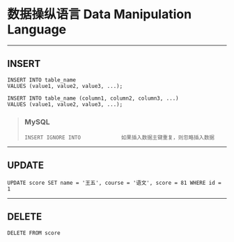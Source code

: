# 数据操纵语言 Data Manipulation Language
---
## INSERT
```
INSERT INTO table_name 
VALUES (value1, value2, value3, ...);

INSERT INTO table_name (column1, column2, column3, ...) 
VALUES (value1, value2, value3, ...);
```
>### MySQL
>```
>INSERT IGNORE INTO             如果插入数据主键重复，则忽略插入数据
>```
---
## UPDATE
```
UPDATE score SET name = '王五', course = '语文', score = 81 WHERE id = 1
```
---
## DELETE
```
DELETE FROM score
```
